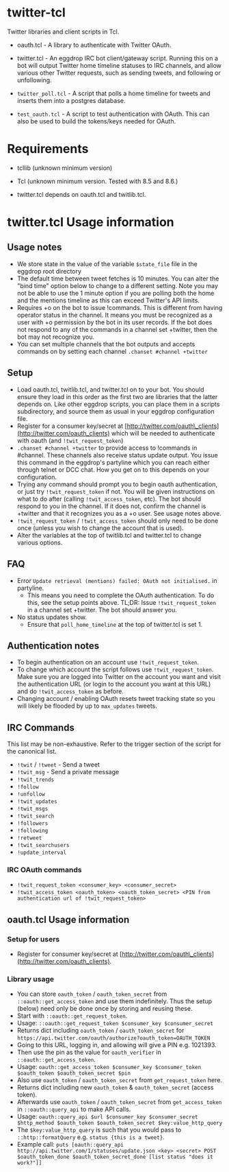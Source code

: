 # twitter-tcl

Twitter libraries and client scripts in Tcl.

 * oauth.tcl - A library to authenticate with Twitter OAuth.

 * twitter.tcl - An eggdrop IRC bot client/gateway script. Running this on
   a bot will output Twitter home timeline statuses to IRC channels, and
   allow various other Twitter requests, such as sending tweets, and
   following or unfollowing.

 * `twitter_poll.tcl` - A script that polls a home timeline for tweets and
   inserts them into a postgres database.

 * `test_oauth.tcl` - A script to test authentication with OAuth.
   This can also be used to build the tokens/keys needed for OAuth.


# Requirements

 * tcllib (unknown minimum version)

 * Tcl (unknown minimum version. Tested with 8.5 and 8.6.)

 * twitter.tcl depends on oauth.tcl and twitlib.tcl.


# twitter.tcl Usage information

## Usage notes

  - We store state in the value of the variable `$state_file` file in the
    eggdrop root directory
  - The default time between tweet fetches is 10 minutes.
    You can alter the "bind time" option below to change to a different setting.
    Note you may not be able to use the 1 minute option if you are polling both
    the home and the mentions timeline as this can exceed Twitter's API limits.
  - Requires +o on the bot to issue !commands. This is different from having
    operator status in the channel. It means you must be recognized as a user
    with +o permission by the bot in its user records. If the bot does not
    respond to any of the commands in a channel set +twitter, then the bot may
    not recognize you.
  - You can set multiple channels that the bot outputs and accepts
    commands on by setting each channel `.chanset #channel +twitter`


## Setup

  - Load oauth.tcl, twitlib.tcl, and twitter.tcl on to your bot. You should
    ensure they load in this order as the first two are libraries that the
    latter depends on. Like other eggdrop scripts, you can place them in a
    scripts subdirectory, and source them as usual in your eggdrop configuration
    file.
  - Register for a consumer key/secret at
   [http://twitter.com/oauth\_clients](http://twitter.com/oauth_clients) which
   will be needed to authenticate with oauth (and `!twit_request_token`)
  - `.chanset #channel +twitter` to provide access to !commands in #channel.
    These channels also receive status update output. You issue this command in
    the eggdrop's partyline which you can reach either through telnet or DCC
    chat. How you get on to this depends on your configuration.
  - Trying any command should prompt you to begin oauth authentication, or just
    try `!twit_request_token` if not. You will be given instructions on what to
    do after (calling `!twit_access_token`, etc). The bot should respond to you
    in the channel. If it does not, confirm the channel is +twitter and that it
    recognizes you as a +o user. See usage notes above.
  - `!twit_request_token` / `!twit_access_token` should only need to be done
    once (unless you wish to change the account that is used).
  - Alter the variables at the top of twitlib.tcl and twitter.tcl to change
    various options.


## FAQ

  * Error `Update retrieval (mentions) failed: OAuth not initialised.` in
    partyline.
    * This means you need to complete the OAuth authentication. To do this, see
      the setup points above. TL;DR: Issue `!twit_request_token` in a channel
      set +twitter. The bot should answer you.
  * No status updates show.
    * Ensure that `poll_home_timeline` at the top of twitter.tcl is set 1.

## Authentication notes

  - To begin authentication on an account use `!twit_request_token`.
  - To change which account the script follows use `!twit_request_token`. Make
    sure you are logged into Twitter on the account you want and visit the
    authentication URL (or login to the account you want at this URL)
    and do `!twit_access_token` as before.
  - Changing account / enabling OAuth resets tweet tracking state so you will
    likely be flooded by up to `max_updates` tweets.


## IRC Commands

This list may be non-exhaustive. Refer to the trigger section of the script for
the canonical list.

  - `!twit` / `!tweet` - Send a tweet
  - `!twit_msg` - Send a private message
  - `!twit_trends`
  - `!follow`
  - `!unfollow`
  - `!twit_updates`
  - `!twit_msgs`
  - `!twit_search`
  - `!followers`
  - `!following`
  - `!retweet`
  - `!twit_searchusers`
  - `!update_interval`


### IRC OAuth commands

  * `!twit_request_token <consumer_key> <consumer_secret>`
  * `!twit_access_token <oauth_token> <oauth_token_secret> <PIN from authentication url of !twit_request_token>`


## oauth.tcl Usage information

### Setup for users

  - Register for consumer key/secret at
   [http://twitter.com/oauth\_clients](http://twitter.com/oauth_clients).


### Library usage

  - You can store `oauth_token` / `oauth_token_secret` from
    `::oauth::get_access_token` and use them indefinitely.
    Thus the setup (below) need only be done once by storing and reusing
    these.
  - Start with `::oauth::get_request_token`.
   - Usage: `::oauth::get_request_token $consumer_key $consumer_secret`
   - Returns dict including `oauth_token` / `oauth_token_secret` for
     `https://api.twitter.com/oauth/authorize?oauth_token=OAUTH_TOKEN`
   - Going to this URL, logging in, and allowing will give a PIN e.g.
     1021393.
  - Then use the pin as the value for `oauth_verifier` in
    `::oauth::get_access_token`.
   - Usage: `oauth::get_access_token $consumer_key $consumer_token
     $oauth_token $oauth_token_secret $pin`
   - Also use `oauth_token` / `oauth_token_secret` from
     `get_request_token` here.
   - Returns dict including new `oauth_token` & `oauth_token_secret` (access
     token).
  - Afterwards use `oauth_token` / `oauth_token_secret` from
    `get_access_token` in `::oauth::query_api` to make API calls.
   - Usage: `oauth::query_api $url $consumer_key $consumer_secret $http_method
     $oauth_token $oauth_token_secret $key:value_http_query`
   - The `$key:value_http_query` is such that you would pass to
     `::http::formatQuery` e.g. `status {this is a tweet}`.
   - Example call: `puts [oauth::query_api
     http://api.twitter.com/1/statuses/update.json <key> <secret> POST
     $oauth_token_done $oauth_token_secret_done [list status "does it work?"]]`
